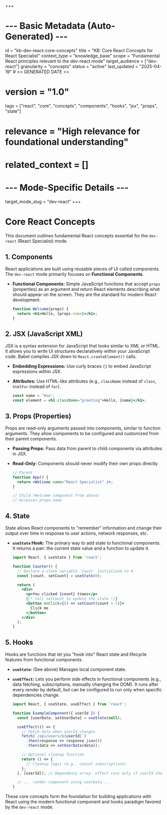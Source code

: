 +++
# --- Basic Metadata (Auto-Generated) ---
id = "kb-dev-react-core-concepts"
title = "KB: Core React Concepts for React Specialist"
context_type = "knowledge_base"
scope = "Fundamental React principles relevant to the dev-react mode"
target_audience = ["dev-react"]
granularity = "concepts"
status = "active"
last_updated = "2025-04-19" # << GENERATED DATE >>
# version = "1.0"
tags = ["react", "core", "concepts", "components", "hooks", "jsx", "props", "state"]
# relevance = "High relevance for foundational understanding"
# related_context = []
# --- Mode-Specific Details ---
target_mode_slug = "dev-react"
+++

# Core React Concepts

This document outlines fundamental React concepts essential for the `dev-react` (React Specialist) mode.

## 1. Components

React applications are built using reusable pieces of UI called components. The `dev-react` mode primarily focuses on **Functional Components**.

*   **Functional Components:** Simple JavaScript functions that accept `props` (properties) as an argument and return React elements describing what should appear on the screen. They are the standard for modern React development.

    ```jsx
    function Welcome(props) {
      return <h1>Hello, {props.name}</h1>;
    }
    ```

## 2. JSX (JavaScript XML)

JSX is a syntax extension for JavaScript that looks similar to XML or HTML. It allows you to write UI structures declaratively within your JavaScript code. Babel compiles JSX down to `React.createElement()` calls.

*   **Embedding Expressions:** Use curly braces `{}` to embed JavaScript expressions within JSX.
*   **Attributes:** Use HTML-like attributes (e.g., `className` instead of `class`, `htmlFor` instead of `for`).

    ```jsx
    const name = 'Roo';
    const element = <h1 className="greeting">Hello, {name}</h1>;
    ```

## 3. Props (Properties)

Props are read-only arguments passed into components, similar to function arguments. They allow components to be configured and customized from their parent components.

*   **Passing Props:** Pass data from parent to child components via attributes in JSX.
*   **Read-Only:** Components should never modify their own props directly.

    ```jsx
    // Parent
    function App() {
      return <Welcome name="React Specialist" />;
    }

    // Child (Welcome component from above)
    // Accesses props.name
    ```

## 4. State

State allows React components to "remember" information and change their output over time in response to user actions, network responses, etc.

*   **`useState` Hook:** The primary way to add state to functional components. It returns a pair: the current state value and a function to update it.

    ```jsx
    import React, { useState } from 'react';

    function Counter() {
      // Declare a state variable 'count' initialized to 0
      const [count, setCount] = useState(0);

      return (
        <div>
          <p>You clicked {count} times</p>
          {/* Call setCount to update the state */}
          <button onClick={() => setCount(count + 1)}>
            Click me
          </button>
        </div>
      );
    }
    ```

## 5. Hooks

Hooks are functions that let you "hook into" React state and lifecycle features from functional components.

*   **`useState`:** (See above) Manages local component state.
*   **`useEffect`:** Lets you perform side effects in functional components (e.g., data fetching, subscriptions, manually changing the DOM). It runs after every render by default, but can be configured to run only when specific dependencies change.

    ```jsx
    import React, { useState, useEffect } from 'react';

    function ExampleComponent({ userId }) {
      const [userData, setUserData] = useState(null);

      useEffect(() => {
        // Fetch data when userId changes
        fetch(`/api/users/${userId}`)
          .then(response => response.json())
          .then(data => setUserData(data));

        // Optional cleanup function
        return () => {
          // Cleanup logic (e.g., cancel subscriptions)
        };
      }, [userId]); // Dependency array: effect runs only if userId changes

      // ... render component using userData ...
    }
    ```

These core concepts form the foundation for building applications with React using the modern functional component and hooks paradigm favored by the `dev-react` mode.
